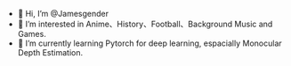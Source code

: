 - 👋 Hi, I’m @Jamesgender
- 👀 I’m interested in Anime、History、Football、Background Music and Games.
- 🌱 I’m currently learning Pytorch for deep learning, espacially Monocular Depth Estimation.

<!---
Jamesgender/Jamesgender is a ✨ special ✨ repository because its `README.md` (this file) appears on your GitHub profile.
You can click the Preview link to take a look at your changes.
--->
